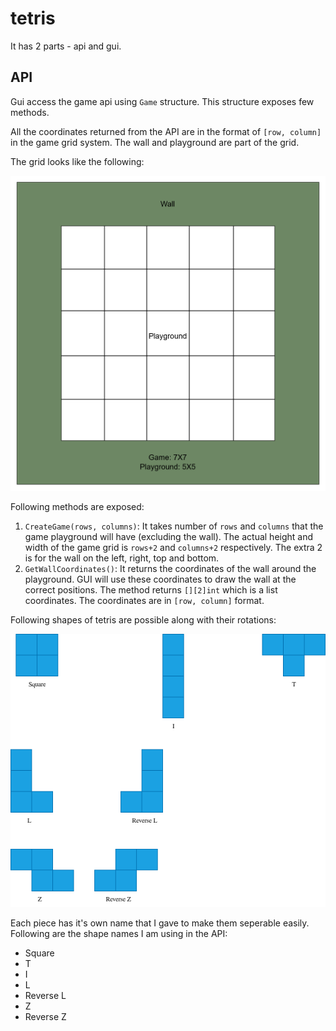 # tetris

It has 2 parts - api and gui.

## API

Gui access the game api using `Game` structure. This structure exposes few methods.

All the coordinates returned from the API are in the format of `[row, column]` in the game grid system. The wall and playground are part of the grid.

The grid looks like the following:

![Game grid system with wall and playground](images/game-structure.png)

Following methods are exposed:

1. `CreateGame(rows, columns)`: It takes number of `rows` and `columns` that the game playground will have (excluding the wall). The actual height and width of the game grid is `rows+2` and `columns+2` respectively. The extra 2 is for the wall on the left, right, top and bottom.
2. `GetWallCoordinates()`: It returns the coordinates of the wall around the playground. GUI will use these coordinates to draw the wall at the correct positions. The method returns `[][2]int` which is a list coordinates. The coordinates are in `[row, column]` format.

Following shapes of tetris are possible along with their rotations:

![Shapes of tetromino pieces](images/tetris-shapes.png)

Each piece has it's own name that I gave to make them seperable easily. Following are the shape names I am using in the API:

- Square
- T
- I
- L
- Reverse L
- Z
- Reverse Z